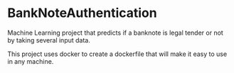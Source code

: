 # BankNoteAuthentication
Machine Learning project that predicts if a banknote is legal tender or not by taking several input data.

This project uses docker to create a dockerfile that will make it easy to use in any machine.
